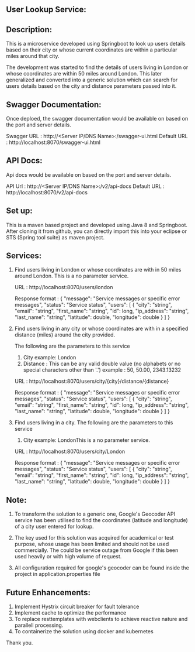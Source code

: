 
User Lookup Service:
---------------------


Description:
------------
This is a microservice developed using Springboot to look up users details based on their city or whose current coordinates are within a particular
miles around that city.

The development was started to find the details of users living in London or whose coordinates are within 50 miles around London. This later generalized
and converted into a generic solution which can search for users details based on the city and distance parameters passed into it.

Swagger Documentation:
----------------------
Once deploed, the swagger documentation would be available on based on the port and server details.

Swagger URL : http://<Server IP/DNS Name>:<port>/swagger-ui.html
Default URL : http://localhost:8070/swagger-ui.html


API Docs:
---------
Api docs would be available on based on the port and server details.

API Url     : http://<Server IP/DNS Name>:<port>/v2/api-docs
Default URL : http://localhost:8070/v2/api-docs


Set up:
-------
This is a maven based project and developed using Java 8 and Springboot.
After cloning it from github, you can directly import this into your eclipse or STS (Spring tool suite) as maven project.

Services:
---------

1. Find users living in London or whose coordinates are with in 50 miles around London. This is a no parameter service.
   
   URL : http://localhost:8070/users/london
   
   Response format :
           {
              "message": "Service messages or specific error messages",
              "status": "Service status",
              "users": [
                {
                  "city": "string",
                  "email": "string",
                  "first_name": "string",
                  "id": long,
                  "ip_address": "string",
                  "last_name": "string",
                  "latitude": double,
                  "longitude": double
                }
              ]
            }


2. Find users living in any city or whose coordinates are with in a specified distance (miles) around the city provided. 

   The following are the parameters to this service
      
      1. City example: London
      2. Distance : This can be any valid double value (no alphabets or no special characters other than '.') example : 50, 50.00, 2343.13232
      
   URL : http://localhost:8070/users/city/{city}/distance/{distance}
   
   Response format :
           {
              "message": "Service messages or specific error messages",
              "status": "Service status",
              "users": [
                {
                  "city": "string",
                  "email": "string",
                  "first_name": "string",
                  "id": long,
                  "ip_address": "string",
                  "last_name": "string",
                  "latitude": double,
                  "longitude": double
                }
              ]
            }
     
     
3. Find users living in a city. The following are the parameters to this service
     
     1. City example: LondonThis is a no parameter service.
      
   URL : http://localhost:8070/users/city/London
   
   Response format :
           {
              "message": "Service messages or specific error messages",
              "status": "Service status",
              "users": [
                {
                  "city": "string",
                  "email": "string",
                  "first_name": "string",
                  "id": long,
                  "ip_address": "string",
                  "last_name": "string",
                  "latitude": double,
                  "longitude": double
                }
              ]
            }
   
   
Note:
------

1. To transform the solution to a generic one, Google's Geocoder API service has been utilised to find the coordinates (latitude and longitude)   
of a city user entered for lookup.

2. The key used for this solution was acquired for academical or test purpose, whose usage has been limited and should not be used commercially. 
The could be service outage from Google if this been used heavily or with high volume of request.

3. All configuration required for google's geocoder can be found inside the project in application.properties file


Future Enhancements:
--------------------

1. Implement Hystrix circuit breaker for fault tolerance
2. Implement cache to optimize the performance
3. To replace resttemplates with webclients to achieve reactive nature and parallell processing.
4. To containerize the solution using docker and kubernetes


Thank you.
